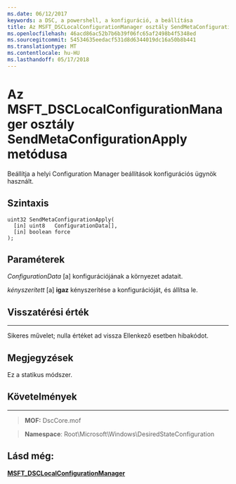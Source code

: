 ```yaml
---
ms.date: 06/12/2017
keywords: a DSC, a powershell, a konfiguráció, a beállítása
title: Az MSFT_DSCLocalConfigurationManager osztály SendMetaConfigurationApply metódusa
ms.openlocfilehash: 46acd86ac52b7b6b39f06fc65af2498b4f5348ed
ms.sourcegitcommit: 54534635eedacf531d8d6344019dc16a50b8b441
ms.translationtype: MT
ms.contentlocale: hu-HU
ms.lasthandoff: 05/17/2018
---
```

# <a name="sendmetaconfigurationapply-method-of-the-msftdsclocalconfigurationmanager-class"></a>Az MSFT_DSCLocalConfigurationManager osztály SendMetaConfigurationApply metódusa

Beállítja a helyi Configuration Manager beállítások konfigurációs ügynök használt.

<a name="syntax"></a>Szintaxis
------

```mof
uint32 SendMetaConfigurationApply(
  [in] uint8   ConfigurationData[],
  [in] boolean force
);
```

<a name="parameters"></a>Paraméterek
----------

*ConfigurationData* \[a\] konfigurációjának a környezet adatait.

*kényszerített* \[a\] **igaz** kényszerítése a konfigurációját, és állítsa le.

## <a name="return-value"></a>Visszatérési érték
------------

Sikeres művelet; nulla értéket ad vissza Ellenkező esetben hibakódot.

## <a name="remarks"></a>Megjegyzések

Ez a statikus módszer.

## <a name="requirements"></a>Követelmények
------------
>**MOF:** DscCore.mof

>**Namespace**: Root\Microsoft\Windows\DesiredStateConfiguration


## <a name="see-also"></a>Lásd még:


[**MSFT_DSCLocalConfigurationManager**](msft-dsclocalconfigurationmanager.md)